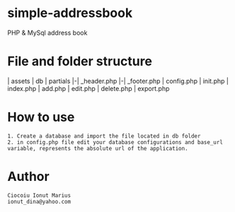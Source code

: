 # simple-addressbook
PHP &amp; MySql address book

# File and folder structure

| assets
| db
| partials
|-| _header.php
|-| _footer.php
| config.php
| init.php
| index.php
| add.php
| edit.php
| delete.php
| export.php

# How to use
	1. Create a database and import the file located in db folder
    2. in config.php file edit your database configurations and base_url variable, represents the absolute url of the application.
    
# Author
	Ciocoiu Ionut Marius
	ionut_dina@yahoo.com